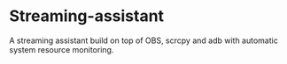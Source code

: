 # Streaming-assistant
A streaming assistant build on top of OBS, scrcpy and adb with automatic system resource monitoring.
